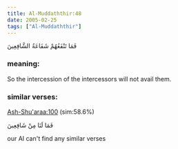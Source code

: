 ```yaml
---
title: Al-Muddaththir:48
date: 2005-02-25
tags: ["Al-Muddaththir"]
---
```

فَمَا تَنْفَعُهُمْ شَفَاعَةُ الشَّافِعِينَ
### meaning: 
So the intercession of the intercessors will not avail them.
### similar verses: 

[Ash-Shu'araa:100](/26/100) (sim:58.6%)

فَمَا لَنَا مِنْ شَافِعِينَ

our AI can't find any similar verses



